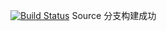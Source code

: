 [![Build Status](https://travis-ci.org/rhSphere/leetcode.svg?branch=source)](https://travis-ci.org/rhSphere/leetcode)
Source 分支构建成功
